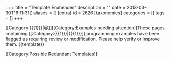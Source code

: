 +++
title = "Template:Enaheader"
description = ""
date = 2013-03-30T16:11:31Z
aliases = []
[extra]
id = 2626
[taxonomies]
categories = []
tags = []
+++

<includeonly>[[Category:{{{1}}}|@]][[Category:Examples needing attention]]</includeonly>These pages containing [[:Category:{{{1}}}|{{{1}}}]] programming examples have been flagged as requiring review or modification.  Please help verify or improve them.<noinclude>
{{template}}</noinclude>

[[Category:Possible Redundant Templates]]
